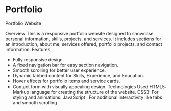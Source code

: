 # Portfolio
Portfolio Website


Overview
This is a responsive portfolio website designed to showcase personal information, skills, projects, and services. It includes sections for an introduction, about me, services offered, portfolio projects, and contact information.
Features
* Fully responsive design.
* A fixed navigation bar for easy section navigation.
* Smooth scrolling for better user experience.
* Dynamic tabbed content for Skills, Experience, and Education.
* Hover effects for portfolio items and service cards.
* Contact form with visually appealing design.
Technologies Used
HTML5: Markup language for creating the structure of the website.
CSS3: For styling and animations.
JavaScript : For additional interactivity like tabs and smooth scrolling
